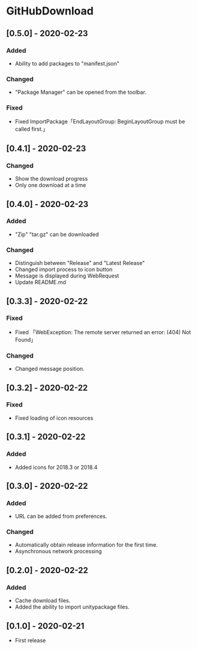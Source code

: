 # GitHubDownload

## [0.5.0] - 2020-02-23

### Added
- Ability to add packages to "manifest.json"

### Changed
- "Package Manager" can be opened from the toolbar.

### Fixed
- Fixed ImportPackage「EndLayoutGroup: BeginLayoutGroup must be called first.」

## [0.4.1] - 2020-02-23

### Changed
- Show the download progress
- Only one download at a time

## [0.4.0] - 2020-02-23

### Added
- "Zip" "tar.gz" can be downloaded

### Changed
- Distinguish between "Release" and "Latest Release"
- Changed import process to icon button
- Message is displayed during WebRequest
- Update README.md

## [0.3.3] - 2020-02-22

### Fixed
- Fixed 「WebException: The remote server returned an error: (404) Not Found」

### Changed
- Changed message position.

## [0.3.2] - 2020-02-22

### Fixed
- Fixed loading of icon resources

## [0.3.1] - 2020-02-22

### Added
- Added icons for 2018.3 or 2018.4

## [0.3.0] - 2020-02-22

### Added
- URL can be added from preferences.

### Changed
- Automatically obtain release information for the first time.
- Asynchronous network processing

## [0.2.0] - 2020-02-22

### Added
- Cache download files.
- Added the ability to import unitypackage files.

## [0.1.0] - 2020-02-21
- First release